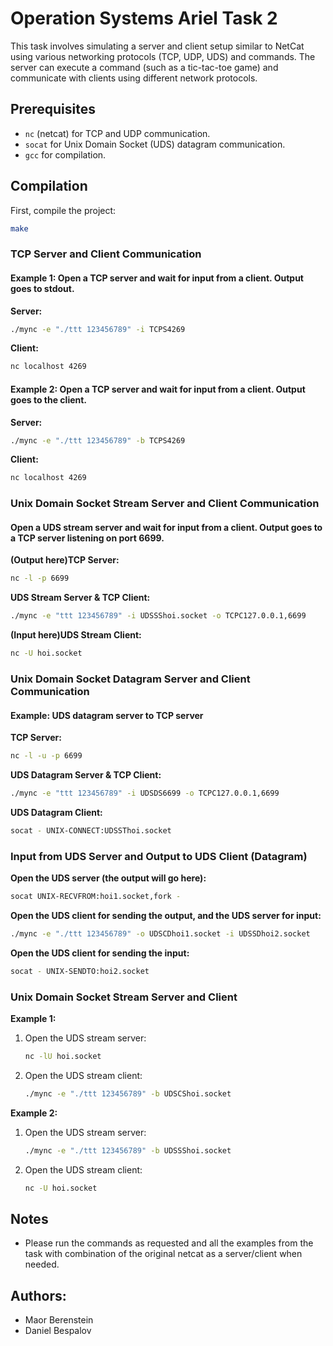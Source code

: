# Operation Systems Ariel Task 2

This task involves simulating a server and client setup similar to NetCat using various networking protocols (TCP, UDP, UDS) and commands. The server can execute a command (such as a tic-tac-toe game) and communicate with clients using different network protocols.

## Prerequisites

- `nc` (netcat) for TCP and UDP communication.
- `socat` for Unix Domain Socket (UDS) datagram communication.
- `gcc` for compilation.

## Compilation

First, compile the project:

```sh
make
```


### TCP Server and Client Communication

#### Example 1: Open a TCP server and wait for input from a client. Output goes to stdout.



**Server:**
```sh
./mync -e "./ttt 123456789" -i TCPS4269
```

**Client:**
```sh
nc localhost 4269
```

#### Example 2: Open a TCP server and wait for input from a client. Output goes to the client.

**Server:**
```sh
./mync -e "./ttt 123456789" -b TCPS4269
```

**Client:**
```sh
nc localhost 4269
```


### Unix Domain Socket Stream Server and Client Communication

#### Open a UDS stream server and wait for input from a client. Output goes to a TCP server listening on port 6699.

**(Output here)TCP Server:**
```sh
nc -l -p 6699
```

**UDS Stream Server & TCP Client:**
```sh
./mync -e "ttt 123456789" -i UDSSShoi.socket -o TCPC127.0.0.1,6699
```

**(Input here)UDS Stream Client:**
```sh
nc -U hoi.socket
```

### Unix Domain Socket Datagram Server and Client Communication

#### Example: UDS datagram server to TCP server

**TCP Server:**
```sh
nc -l -u -p 6699
```

**UDS Datagram Server & TCP Client:**
```sh
./mync -e "ttt 123456789" -i UDSDS6699 -o TCPC127.0.0.1,6699
```

**UDS Datagram Client:**
```sh
socat - UNIX-CONNECT:UDSSThoi.socket
```

### Input from UDS Server and Output to UDS Client (Datagram)

**Open the UDS server (the output will go here):**
```sh
socat UNIX-RECVFROM:hoi1.socket,fork -
```

**Open the UDS client for sending the output, and the UDS server for input:**
```sh
./mync -e "./ttt 123456789" -o UDSCDhoi1.socket -i UDSSDhoi2.socket
```

**Open the UDS client for sending the input:**
```sh
socat - UNIX-SENDTO:hoi2.socket
```

### Unix Domain Socket Stream Server and Client

**Example 1:**
1. Open the UDS stream server:
    ```sh
    nc -lU hoi.socket
    ```
2. Open the UDS stream client:
    ```sh
    ./mync -e "./ttt 123456789" -b UDSCShoi.socket
    ```

**Example 2:**
1. Open the UDS stream server:
    ```sh
    ./mync -e "./ttt 123456789" -b UDSSShoi.socket
    ```
2. Open the UDS stream client:
    ```sh
    nc -U hoi.socket
    ```

## Notes
- Please run the commands as requested and all the examples from the task with combination of the original netcat as a server/client when needed.


## Authors:
- Maor Berenstein
- Daniel Bespalov
